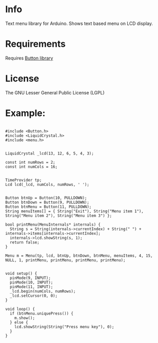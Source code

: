 # Info
Text menu library for Arduino. Shows text based menu on LCD display.

# Requirements
Requires [Button library](http://playground.arduino.cc/code/Button)

# License
The GNU Lesser General Public License (LGPL)


# Example:
```Arduino

#include <Button.h>
#include <LiquidCrystal.h>
#include <menu.h>


LiquidCrystal _lcd(13, 12, 6, 5, 4, 3);

const int numRows = 2;
const int numCols = 16;


TimeProvider tp;
Lcd lcd(_lcd, numCols, numRows, ' ');


Button btnUp = Button(10, PULLDOWN);
Button btnDown = Button(9, PULLDOWN);
Button btnMenu = Button(11, PULLDOWN);
String menuItems[] = { String("Exit"), String("Menu item 1"), String("Menu item 2"), String("Menu item 3") };

bool printMenu(MenuInternals* internals) {
  String s = String(internals->currentIndex) + String(" ") + internals->items[internals->currentIndex];
  internals->lcd.showString(s, 1);
  return false;
}

Menu m = Menu(tp, lcd, btnUp, btnDown, btnMenu, menuItems, 4, 15, NULL, 1, printMenu, printMenu, printMenu, printMenu);


void setup() {
  pinMode(9, INPUT);
  pinMode(10, INPUT);
  pinMode(11, INPUT);
  _lcd.begin(numCols, numRows);
  _lcd.setCursor(0, 0);
}

void loop() {
  if (btnMenu.uniquePress()) {
    m.show();
  } else {
    lcd.showString(String("Press menu key"), 0);
  }
}

```

